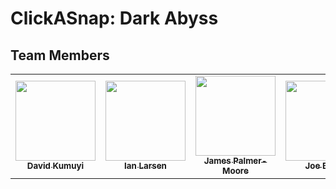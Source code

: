 # ClickASnap: Dark Abyss

## Team Members

<table>
<tr>
<td align="center"><a href="https://github.com/Kami-No-Musuko"><img src="https://avatars.githubusercontent.com/u/105962630?v=4" width="128px;" alt=""/><br /><sub><b>David Kumuyi</b></sub></a><br /></td>
<td align="center"><a href="https://github.com/Ian115"><img src="https://avatars.githubusercontent.com/u/53020328?v=4" width="128px;" alt=""/><br /><sub><b>Ian Larsen</b></sub></a><br /></td>
<td align="center"><a href="https://github.com/jimster0701"><img src="https://avatars.githubusercontent.com/u/13698719?v=4" width="128px;" alt=""/><br /><sub><b>James Palmer-Moore</b></sub></a><br /></td>
<td align="center"><a href="https://github.com/JoeBlakeB"><img src="https://avatars.githubusercontent.com/u/34925002?v=4" width="128px;" alt=""/><br /><sub><b>Joe Baker</b></sub></a><br /></td>
</tr>
<table>